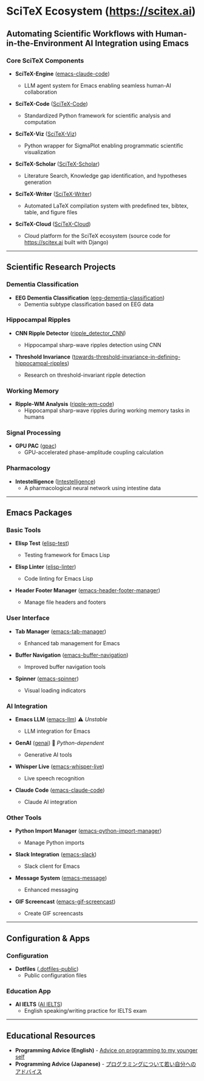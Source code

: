 # SciTeX Ecosystem (https://scitex.ai)
## Automating Scientific Workflows with Human-in-the-Environment AI Integration using Emacs

### Core SciTeX Components

- **SciTeX-Engine** ([emacs-claude-code](https://github.com/ywatanabe1989/emacs-claude-code))
  - LLM agent system for Emacs enabling seamless human-AI collaboration

- **SciTeX-Code** ([SciTeX-Code](https://github.com/ywatanabe1989/SciTeX-Code))
  - Standardized Python framework for scientific analysis and computation

- **SciTeX-Viz** ([SciTeX-Viz](https://github.com/ywatanabe1989/SciTeX-Viz))
  - Python wrapper for SigmaPlot enabling programmatic scientific visualization

- **SciTeX-Scholar** ([SciTeX-Scholar](https://github.com/ywatanabe1989/SciTeX-Scholar))
  - Literature Search, Knowledge gap identification, and hypotheses generation

- **SciTeX-Writer** ([SciTeX-Writer](https://github.com/ywatanabe1989/SciTeX-Writer))
  - Automated LaTeX compilation system with predefined tex, bibtex, table, and figure files

- **SciTeX-Cloud** ([SciTeX-Cloud](https://github.com/ywatanabe1989/SciTeX-Cloud))
  - Cloud platform for the SciTeX ecosystem (source code for https://scitex.ai built with Django)

---

## Scientific Research Projects

### Dementia Classification
- **EEG Dementia Classification** ([eeg-dementia-classification](https://github.com/yanagisawa-lab/eeg-dementia-classification))
  - Dementia subtype classification based on EEG data

### Hippocampal Ripples
- **CNN Ripple Detector** ([ripple_detector_CNN](https://github.com/ywatanabe1989/ripple_detector_CNN))
  - Hippocampal sharp-wave ripples detection using CNN

- **Threshold Invariance** ([towards-threshold-invariance-in-defining-hippocampal-ripples](https://github.com/ywatanabe1989/towards-threshold-invariance-in-defining-hippocampal-ripples))
  - Research on threshold-invariant ripple detection

### Working Memory
- **Ripple-WM Analysis** ([ripple-wm-code](https://github.com/ywatanabe1989/ripple-wm-code))
  - Hippocampal sharp-wave ripples during working memory tasks in humans

### Signal Processing
- **GPU PAC** ([gpac](https://github.com/ywatanabe1989/gpac))
  - GPU-accelerated phase-amplitude coupling calculation

### Pharmacology
- **Intestelligence** ([Intestelligence](https://github.com/ywatanabe1989/intestelligence))
  - A pharmacological neural network using intestine data

---

## Emacs Packages

### Basic Tools
- **Elisp Test** ([elisp-test](https://github.com/ywatanabe1989/elisp-test))
  - Testing framework for Emacs Lisp

- **Elisp Linter** ([elisp-linter](https://github.com/ywatanabe1989/elisp-linter))
  - Code linting for Emacs Lisp

- **Header Footer Manager** ([emacs-header-footer-manager](https://github.com/ywatanabe1989/emacs-header-footer-manager))
  - Manage file headers and footers

### User Interface
- **Tab Manager** ([emacs-tab-manager](https://github.com/ywatanabe1989/emacs-tab-manager))
  - Enhanced tab management for Emacs

- **Buffer Navigation** ([emacs-buffer-navigation](https://github.com/ywatanabe1989/emacs-buffer-navigation))
  - Improved buffer navigation tools

- **Spinner** ([emacs-spinner](https://github.com/ywatanabe1989/emacs-spinner))
  - Visual loading indicators

### AI Integration
- **Emacs LLM** ([emacs-llm](https://github.com/ywatanabe1989/emacs-llm)) ⚠️ *Unstable*
  - LLM integration for Emacs

- **GenAI** ([genai](https://github.com/ywatanabe1989/genai)) 🐍 *Python-dependent*
  - Generative AI tools

- **Whisper Live** ([emacs-whisper-live](https://github.com/ywatanabe1989/emacs-whisper-live))
  - Live speech recognition

- **Claude Code** ([emacs-claude-code](https://github.com/ywatanabe1989/emacs-claude-code))
  - Claude AI integration

### Other Tools
- **Python Import Manager** ([emacs-python-import-manager](https://github.com/ywatanabe1989/emacs-python-import-manager))
  - Manage Python imports

- **Slack Integration** ([emacs-slack](https://github.com/ywatanabe1989/emacs-slack))
  - Slack client for Emacs

- **Message System** ([emacs-message](https://github.com/ywatanabe1989/emacs-message))
  - Enhanced messaging

- **GIF Screencast** ([emacs-gif-screencast](https://github.com/ywatanabe1989/emacs-gif-screencast))
  - Create GIF screencasts

---

## Configuration & Apps

### Configuration
- **Dotfiles** ([.dotfiles-public](https://github.com/ywatanabe1989/.dotfiles-public))
  - Public configuration files

### Education App
- **AI IELTS** ([AI IELTS](https://ai-ielts.app/))
  - English speaking/writing practice for IELTS exam

---

## Educational Resources

- **Programming Advice (English)** - [Advice on programming to my younger self](./docs/advice-for-my-younger-myself-en.md)
- **Programming Advice (Japanese)** - [プログラミングについて若い自分へのアドバイス](./docs/advice-for-my-younger-myself-ja.md)
